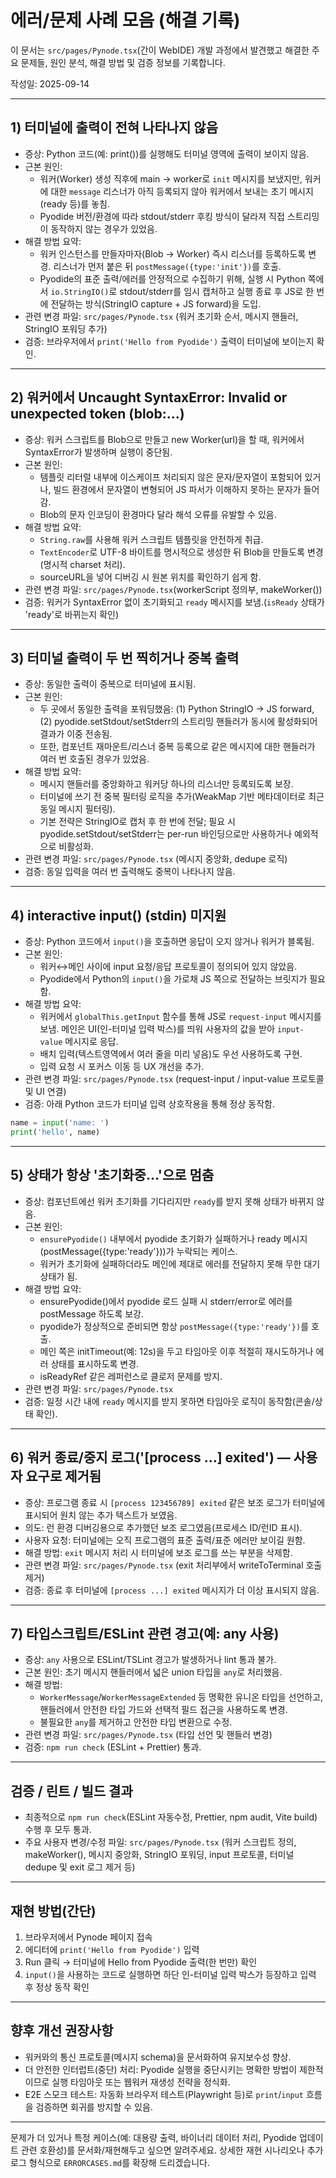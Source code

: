 
# 에러/문제 사례 모음 (해결 기록)

이 문서는 `src/pages/Pynode.tsx`(간이 WebIDE) 개발 과정에서 발견했고 해결한 주요 문제들, 원인 분석, 해결 방법 및 검증 정보를 기록합니다.

작성일: 2025-09-14

---

## 1) 터미널에 출력이 전혀 나타나지 않음
- 증상: Python 코드(예: print())를 실행해도 터미널 영역에 출력이 보이지 않음.
- 근본 원인:
	- 워커(Worker) 생성 직후에 main -> worker로 `init` 메시지를 보냈지만, 워커에 대한 `message` 리스너가 아직 등록되지 않아 워커에서 보내는 초기 메시지(ready 등)를 놓침.
	- Pyodide 버전/환경에 따라 stdout/stderr 후킹 방식이 달라져 직접 스트리밍이 동작하지 않는 경우가 있었음.
- 해결 방법 요약:
	- 워커 인스턴스를 만들자마자(Blob -> Worker) 즉시 리스너를 등록하도록 변경. 리스너가 먼저 붙은 뒤 `postMessage({type:'init'})`를 호출.
	- Pyodide의 표준 출력/에러를 안정적으로 수집하기 위해, 실행 시 Python 쪽에서 `io.StringIO()`로 stdout/stderr를 임시 캡처하고 실행 종료 후 JS로 한 번에 전달하는 방식(StringIO capture + JS forward)을 도입.
- 관련 변경 파일: `src/pages/Pynode.tsx` (워커 초기화 순서, 메시지 핸들러, StringIO 포워딩 추가)
- 검증: 브라우저에서 `print('Hello from Pyodide')` 출력이 터미널에 보이는지 확인.

---

## 2) 워커에서 Uncaught SyntaxError: Invalid or unexpected token (blob:...)
- 증상: 워커 스크립트를 Blob으로 만들고 new Worker(url)을 할 때, 워커에서 SyntaxError가 발생하며 실행이 중단됨.
- 근본 원인:
	- 템플릿 리터럴 내부에 이스케이프 처리되지 않은 문자/문자열이 포함되어 있거나, 빌드 환경에서 문자열이 변형되어 JS 파서가 이해하지 못하는 문자가 들어감.
	- Blob의 문자 인코딩이 환경마다 달라 해석 오류를 유발할 수 있음.
- 해결 방법 요약:
	- `String.raw`를 사용해 워커 스크립트 템플릿을 안전하게 취급.
	- `TextEncoder`로 UTF-8 바이트를 명시적으로 생성한 뒤 Blob을 만들도록 변경(명시적 charset 처리).
	- sourceURL을 넣어 디버깅 시 원본 위치를 확인하기 쉽게 함.
- 관련 변경 파일: `src/pages/Pynode.tsx`(workerScript 정의부, makeWorker())
- 검증: 워커가 SyntaxError 없이 초기화되고 `ready` 메시지를 보냄.(`isReady` 상태가 'ready'로 바뀌는지 확인)

---

## 3) 터미널 출력이 두 번 찍히거나 중복 출력
- 증상: 동일한 출력이 중복으로 터미널에 표시됨.
- 근본 원인:
	- 두 곳에서 동일한 출력을 포워딩했음: (1) Python StringIO -> JS forward, (2) pyodide.setStdout/setStderr의 스트리밍 핸들러가 동시에 활성화되어 결과가 이중 전송됨.
	- 또한, 컴포넌트 재마운트/리스너 중복 등록으로 같은 메시지에 대한 핸들러가 여러 번 호출된 경우가 있었음.
- 해결 방법 요약:
	- 메시지 핸들러를 중앙화하고 워커당 하나의 리스너만 등록되도록 보장.
	- 터미널에 쓰기 전 중복 필터링 로직을 추가(WeakMap 기반 메타데이터로 최근 동일 메시지 필터링).
	- 기본 전략은 StringIO로 캡처 후 한 번에 전달; 필요 시 pyodide.setStdout/setStderr는 per-run 바인딩으로만 사용하거나 예외적으로 비활성화.
- 관련 변경 파일: `src/pages/Pynode.tsx` (메시지 중앙화, dedupe 로직)
- 검증: 동일 입력을 여러 번 출력해도 중복이 나타나지 않음.

---

## 4) interactive input() (stdin) 미지원
- 증상: Python 코드에서 `input()`을 호출하면 응답이 오지 않거나 워커가 블록됨.
- 근본 원인:
	- 워커↔메인 사이에 input 요청/응답 프로토콜이 정의되어 있지 않았음.
	- Pyodide에서 Python의 `input()`을 가로채 JS 쪽으로 전달하는 브릿지가 필요함.
- 해결 방법 요약:
	- 워커에서 `globalThis.getInput` 함수를 통해 JS로 `request-input` 메시지를 보냄. 메인은 UI(인-터미널 입력 박스)를 띄워 사용자의 값을 받아 `input-value` 메시지로 응답.
	- 배치 입력(텍스트영역에서 여러 줄을 미리 넣음)도 우선 사용하도록 구현.
	- 입력 요청 시 포커스 이동 등 UX 개선을 추가.
- 관련 변경 파일: `src/pages/Pynode.tsx` (request-input / input-value 프로토콜 및 UI 연결)
- 검증: 아래 Python 코드가 터미널 입력 상호작용을 통해 정상 동작함.
```py
name = input('name: ')
print('hello', name)
```

---

## 5) 상태가 항상 '초기화중...'으로 멈춤
- 증상: 컴포넌트에선 워커 초기화를 기다리지만 `ready`를 받지 못해 상태가 바뀌지 않음.
- 근본 원인:
	- `ensurePyodide()` 내부에서 pyodide 초기화가 실패하거나 ready 메시지(postMessage({type:'ready'}))가 누락되는 케이스.
	- 워커가 초기화에 실패하더라도 메인에 제대로 에러를 전달하지 못해 무한 대기 상태가 됨.
- 해결 방법 요약:
	- ensurePyodide()에서 pyodide 로드 실패 시 stderr/error로 에러를 postMessage 하도록 보강.
	- pyodide가 정상적으로 준비되면 항상 `postMessage({type:'ready'})`를 호출.
	- 메인 쪽은 initTimeout(예: 12s)을 두고 타임아웃 이후 적절히 재시도하거나 에러 상태를 표시하도록 변경.
	- isReadyRef 같은 레퍼런스로 클로저 문제를 방지.
- 관련 변경 파일: `src/pages/Pynode.tsx`
- 검증: 일정 시간 내에 `ready` 메시지를 받지 못하면 타임아웃 로직이 동작함(콘솔/상태 확인).

---

## 6) 워커 종료/중지 로그('[process ...] exited') — 사용자 요구로 제거됨
- 증상: 프로그램 종료 시 `[process 123456789] exited` 같은 보조 로그가 터미널에 표시되어 원치 않는 추가 텍스트가 보였음.
- 의도: 런 환경 디버깅용으로 추가했던 보조 로그였음(프로세스 ID/런ID 표시).
- 사용자 요청: 터미널에는 오직 프로그램의 표준 출력/표준 에러만 보이길 원함.
- 해결 방법: `exit` 메시지 처리 시 터미널에 보조 로그를 쓰는 부분을 삭제함.
- 관련 변경 파일: `src/pages/Pynode.tsx` (exit 처리부에서 writeToTerminal 호출 제거)
- 검증: 종료 후 터미널에 `[process ...] exited` 메시지가 더 이상 표시되지 않음.

---

## 7) 타입스크립트/ESLint 관련 경고(예: any 사용)
- 증상: `any` 사용으로 ESLint/TSLint 경고가 발생하거나 lint 통과 불가.
- 근본 원인: 초기 메시지 핸들러에서 넓은 union 타입을 `any`로 처리했음.
- 해결 방법:
	- `WorkerMessage`/`WorkerMessageExtended` 등 명확한 유니온 타입을 선언하고, 핸들러에서 안전한 타입 가드와 선택적 필드 접근을 사용하도록 변경.
	- 불필요한 `any`를 제거하고 안전한 타입 변환으로 수정.
- 관련 변경 파일: `src/pages/Pynode.tsx` (타입 선언 및 핸들러 변경)
- 검증: `npm run check` (ESLint + Prettier) 통과.

---

## 검증 / 린트 / 빌드 결과
- 최종적으로 `npm run check`(ESLint 자동수정, Prettier, npm audit, Vite build) 수행 후 모두 통과.
- 주요 사용자 변경/수정 파일: `src/pages/Pynode.tsx` (워커 스크립트 정의, makeWorker(), 메시지 중앙화, StringIO 포워딩, input 프로토콜, 터미널 dedupe 및 exit 로그 제거 등)

---

## 재현 방법(간단)
1. 브라우저에서 Pynode 페이지 접속
2. 에디터에 `print('Hello from Pyodide')` 입력
3. Run 클릭 → 터미널에 Hello from Pyodide 출력(한 번만) 확인
4. `input()`을 사용하는 코드로 실행하면 하단 인-터미널 입력 박스가 등장하고 입력 후 정상 동작 확인

---

## 향후 개선 권장사항
- 워커와의 통신 프로토콜(메시지 schema)을 문서화하여 유지보수성 향상.
- 더 안전한 인터럽트(중단) 처리: Pyodide 실행을 중단시키는 명확한 방법이 제한적이므로 실행 타임아웃 또는 웹워커 재생성 전략을 정식화.
- E2E 스모크 테스트: 자동화 브라우저 테스트(Playwright 등)로 `print`/`input` 흐름을 검증하면 회귀를 방지할 수 있음.

---

문제가 더 있거나 특정 케이스(예: 대용량 출력, 바이너리 데이터 처리, Pyodide 업데이트 관련 호환성)를 문서화/재현해두고 싶으면 알려주세요. 상세한 재현 시나리오나 추가 로그 형식으로 `ERRORCASES.md`를 확장해 드리겠습니다.

